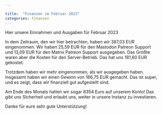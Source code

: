 ```yaml
---

title:  "Finanzen im Februar 2023"
categories: finanzen
---
```


Hier unsere Einnahmen und Ausgaben für Februar 2023

In dem Zeitraum, den wir hier betrachten, haben wir 387,03 EUR eingenommen. Wir haben 25,59 EUR für den Mastodon Patreon Support und 13,09 EUR für den Matrix Patreon Support ausgegeben. Das Größte waren aber die Kosten für den Server-Betrieb. Das hat uns 181,60 EUR gekostet.

Trotzdem haben wir mehr eingenommen, als wir ausgegeben haben. Insgesamt haben wir einen Gewinn von 166,75 EUR gemacht. Das ist super, und es zeigt, dass wir finanziell gut aufgestellt sind.

Am Ende des Monats hatten wir sogar 6354 Euro auf unserem Konto! Das gibt uns Sicherheit und erlaubt uns, weiter in unsere Instanz zu investieren.

Danke für eure sehr gute Unterstützung!
